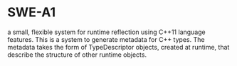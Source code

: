 # SWE-A1
a small, flexible system for runtime reflection using C++11 language features. This is a system to generate metadata for C++ types. The metadata takes the form of TypeDescriptor objects, created at runtime, that describe the structure of other runtime objects.
